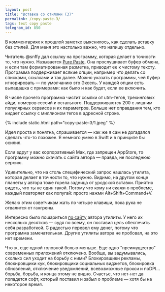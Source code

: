 ```yaml
---
layout: post
title: "Вставка со стилями (3)"
permalink: /copy-paste-3/
tags: text copy paste
telegram_id: 850
---
```


В комментариях к прошлой заметке выяснилось, как сделать вставку без стилей. Для
меня это настолько важно, что напишу отдельно.

[app]: https://apps.apple.com/ru/app/pure-paste/id1611378436

[site]: https://sindresorhus.com/apps

Читатель @snffy дал ссылку на программу, которая делает в точности то, что
нужно. Называется [Pure Paste][app]. Она прослушивает буфер обмена, и если там
форматированная разметка, приводит ее к чистому тексту. Программа поддерживает
всякие опции, например что делать со списками, ссылками и так далее. Можно
указать программы, чей буфер игнорировать — по умолчанию это Эксель. У каждой
опции есть выпадашка с примерами: как было и как будет, если ее включить.

В числе прочего программа чистит ссылки от utm-тегов, трекинговых айди, номеров
сессий и остального. Поддерживаются 200 с лишним популярных сервисов и их
параметров. Больше нет оправдания тем, кто кидает ссылку с миллионом тегов в
адресной строке.

{% include static.html path="copy-paste-3/1.jpeg" %}

Идея проста и понятна, спрашивается — как же я сам не догадался сделать что-то
похожее. Я немного умею в Swift и в принципе бы осилил.

Если вдруг у вас корпоративный Мак, где запрещен AppStore, то программу можно
скачать с сайта автора — правда, не последнюю версию.

Удивительно, что на столь специфический запрос нашлась утилита, которая делает в
точности то, что нужно. Видимо, на другом конце планеты у автора тоже горела
задница от уродской вставки. Приятно видеть, что ты не один такой. Потому что
кому ни скажи о проблеме, каждый повторяет как попугай: просто нажми
Alt+Shift+Command+V.

Желаю этим советчикам жать по четыре клавиши, пока рука не отвалится от
гангрены.

Интересно было пошариться [по сайту][site] автора утилиты. У него их несколько
десятков — судя по всему, он поставил цель обеспечить себя разработкой. С
радостью перевел ему денег, потому что программа замечательная. Другие утилиты
автора не пробовал, на это нет времени.

Что ж, еще одной головной болью меньше. Еще одно "преимущество" современных
приложений отключено. Вообще, вы задумывались, сколько сил уходит на борьбу с
ними? Блокировщики рекламы, блокировщики кук, блокировщики социальных виджетов,
блокировка обновлений, отключение уведомлений, всевозможные прокси и
noDPI... борьба, борьба, и конца этому не видно. Счастье, что нет-нет да
попадется софт, который поставил и забыл о проблеме — хотя бы на некоторое
время.
